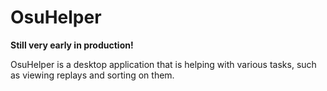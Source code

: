 # OsuHelper

__Still very early in production!__

OsuHelper is a desktop application that is helping with various tasks, such as viewing replays and sorting on them. 

